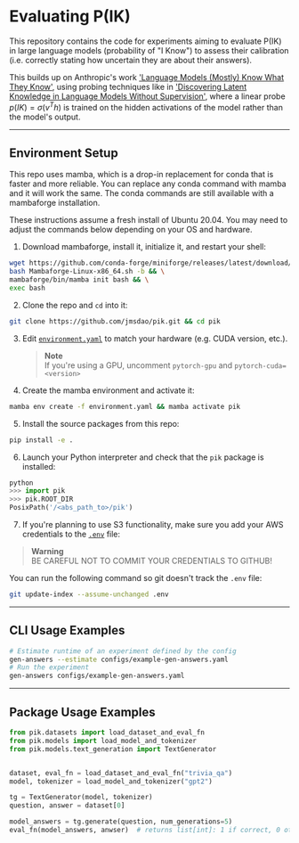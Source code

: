 # Evaluating P(IK)

This repository contains the code for experiments aiming to evaluate P(IK) in large language models (probability of "I Know") to assess their calibration (i.e. correctly stating how uncertain they are about their answers).

This builds up on Anthropic's work ['Language Models (Mostly) Know What They Know'](https://arxiv.org/abs/2106.03384), using probing techniques like in ['Discovering Latent Knowledge in Language Models Without Supervision'](https://arxiv.org/abs/2212.03827), where a linear probe $p(IK) = \sigma(v^T h)$ is trained on the hidden activations of the model rather than the model's output.

---

## Environment Setup

This repo uses mamba, which is a drop-in replacement for conda that is faster and more reliable. You can replace any conda command with mamba and it will work the same. The conda commands are still available with a mambaforge installation.

These instructions assume a fresh install of Ubuntu 20.04. You may need to adjust the commands below depending on your OS and hardware.  

1. Download mambaforge, install it, initialize it, and restart your shell:
```bash
wget https://github.com/conda-forge/miniforge/releases/latest/download/Mambaforge-Linux-x86_64.sh && \
bash Mambaforge-Linux-x86_64.sh -b && \
mambaforge/bin/mamba init bash && \
exec bash
```

2. Clone the repo and `cd` into it:
```bash
git clone https://github.com/jmsdao/pik.git && cd pik
```

3. Edit [`environment.yaml`](https://github.com/jmsdao/pik/blob/main/environment.yaml) to match your hardware (e.g. CUDA version, etc.).  
   > **Note**  
   > If you're using a GPU, uncomment `pytorch-gpu` and `pytorch-cuda=<version>`

4. Create the mamba environment and activate it:
```bash
mamba env create -f environment.yaml && mamba activate pik
```

5. Install the source packages from this repo:
```bash
pip install -e .
```

6. Launch your Python interpreter and check that the `pik` package is installed:
```python
python
>>> import pik
>>> pik.ROOT_DIR
PosixPath('/<abs_path_to>/pik')
```

7. If you're planning to use S3 functionality, make sure you add your AWS credentials to the [`.env`](https://github.com/jmsdao/pik/blob/main/.env) file:

> **Warning**  
> BE CAREFUL NOT TO COMMIT YOUR CREDENTIALS TO GITHUB!

You can run the following command so git doesn't track the `.env` file:
```bash
git update-index --assume-unchanged .env
```

---

## CLI Usage Examples

```bash
# Estimate runtime of an experiment defined by the config
gen-answers --estimate configs/example-gen-answers.yaml
# Run the experiment
gen-answers configs/example-gen-answers.yaml
```

---

## Package Usage Examples

```python
from pik.datasets import load_dataset_and_eval_fn
from pik.models import load_model_and_tokenizer
from pik.models.text_generation import TextGenerator


dataset, eval_fn = load_dataset_and_eval_fn("trivia_qa")
model, tokenizer = load_model_and_tokenizer("gpt2")

tg = TextGenerator(model, tokenizer)
question, answer = dataset[0]

model_answers = tg.generate(question, num_generations=5)
eval_fn(model_answers, anwser)  # returns list[int]: 1 if correct, 0 otherwise
```
